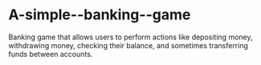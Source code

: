 # A-simple--banking--game
Banking game that allows users to  perform actions like depositing money, withdrawing money, checking their balance, and sometimes transferring funds between accounts.
